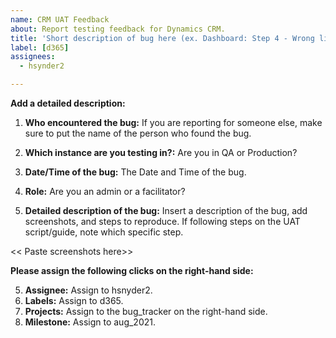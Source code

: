 ```yaml
---
name: CRM UAT Feedback
about: Report testing feedback for Dynamics CRM.
title: 'Short description of bug here (ex. Dashboard: Step 4 - Wrong list displayed in the MTL Teams widget for my personal View of teams.)'
label: [d365]
assignees: 
  - hsynder2

---
```


**Add a detailed description:** 
 
1. **Who encountered the bug:** If you are reporting for someone else, make sure to put the name of the person who found the bug. 

2. **Which instance are you testing in?:** Are you in QA or Production?

3. **Date/Time of the bug:** The Date and Time of the bug.

3. **Role:** Are you an admin or a facilitator?

4. **Detailed description of the bug:** Insert a description of the bug, add screenshots, and steps to reproduce. If following steps on the UAT script/guide, note which specific step.

<< Paste screenshots here>>

**Please assign the following clicks on the right-hand side:**

5. **Assignee:** Assign to hsnyder2.
6. **Labels:** Assign to d365.
7. **Projects:** Assign to the bug_tracker on the right-hand side. 
8. **Milestone:** Assign to aug_2021.
